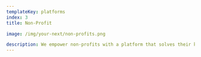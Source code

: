 ```yaml
---
templateKey: platforms
index: 3
title: Non-Profit

image: /img/your-next/non-profits.png

description: We empower non-profits with a platform that solves their key challenges - record keeping, donor outreach and improving access to funds. The platform automatically creates an online prescene for the non-profits which boosts credibility. The secure cloud platform simplifies donor management, helps de-duplication, improves reporting and allows online collection of donations. Communicating with donors and keeping them posted about projects is effortless with the built-in communication tools. The platform thus augments the ability of non-profits to continue improving society and the communities around.
---
```


